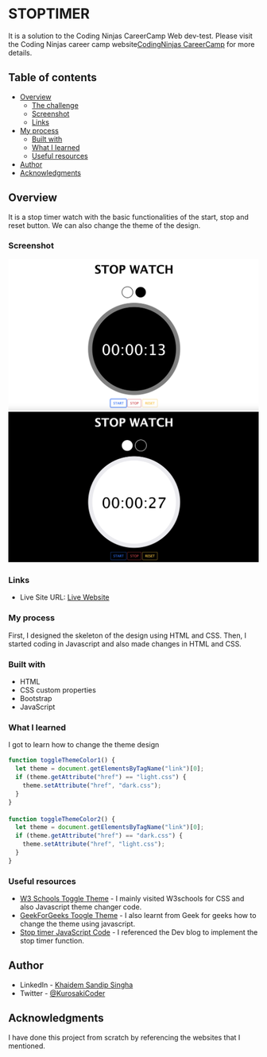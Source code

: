 # STOPTIMER

It is a solution to the Coding Ninjas CareerCamp Web dev-test. Please visit the Coding Ninjas career camp website[CodingNinjas CareerCamp](https://careercamp.codingninjas.com/?utm_source=codingninjas&utm_medium=top_navigation&utm_campaign=landing_header) for more details.

## Table of contents

- [Overview](#overview)
  - [The challenge](#the-challenge)
  - [Screenshot](#screenshot)
  - [Links](#links)
- [My process](#my-process)
  - [Built with](#built-with)
  - [What I learned](#what-i-learned)
  - [Useful resources](#useful-resources)
- [Author](#author)
- [Acknowledgments](#acknowledgments)

## Overview

It is a stop timer watch with the basic functionalities of the start, stop and reset button. We can also change the theme of the design.

### Screenshot

![](images/light.png)
![](images/dark.png)

### Links

- Live Site URL: [Live Website](https://kurosakicoder.github.io/StopTimerWithThemeChanger/)

### My process

First, I designed the skeleton of the design using HTML and CSS. Then, I started coding in Javascript and also made changes in HTML and CSS.

### Built with

- HTML
- CSS custom properties
- Bootstrap
- JavaScript

### What I learned

I got to learn how to change the theme design

```js
function toggleThemeColor1() {
  let theme = document.getElementsByTagName("link")[0];
  if (theme.getAttribute("href") == "light.css") {
    theme.setAttribute("href", "dark.css");
  }
}

function toggleThemeColor2() {
  let theme = document.getElementsByTagName("link")[0];
  if (theme.getAttribute("href") == "dark.css") {
    theme.setAttribute("href", "light.css");
  }
}
```

### Useful resources

- [W3 Schools Toggle Theme](https://www.w3schools.com/howto/tryit.asp?filename=tryhow_js_toggle_dark_mode) - I mainly visited W3schools for CSS and also Javascript theme changer code.
- [GeekForGeeks Toogle Theme](https://www.geeksforgeeks.org/how-to-switch-between-multiple-css-stylesheets-using-javascript/) - I also learnt from Geek for geeks how to change the theme using javascript.
- [Stop timer JavaScript Code](https://dev.to/gspteck/create-a-stopwatch-in-javascript-2mak) - I referenced the Dev blog to implement the stop timer function.

## Author

- LinkedIn - [Khaidem Sandip Singha ](https://www.linkedin.com/in/khaidemsandip/)
- Twitter - [@KurosakiCoder](https://twitter.com/KurosakiCoder)

## Acknowledgments

I have done this project from scratch by referencing the websites that I mentioned.
